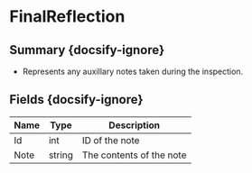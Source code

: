 # FinalReflection

## Summary {docsify-ignore}
* Represents any auxillary notes taken during the inspection.

## Fields {docsify-ignore}

| Name  | Type | Description |
|---|---|---|
| Id | int | ID of the note |
| Note | string | The contents of the note |